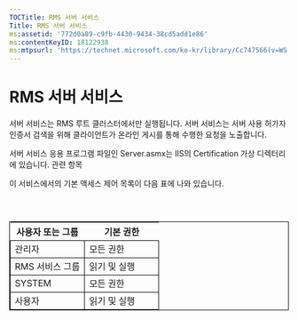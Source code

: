 ```yaml
---
TOCTitle: RMS 서버 서비스
Title: RMS 서버 서비스
ms:assetid: '772d0a89-c9fb-4430-9434-38cd5add1e86'
ms:contentKeyID: 18122938
ms:mtpsurl: 'https://technet.microsoft.com/ko-kr/library/Cc747566(v=WS.10)'
---
```


RMS 서버 서비스
===============

서버 서비스는 RMS 루트 클러스터에서만 실행됩니다. 서버 서비스는 서버 사용 허가자 인증서 검색을 위해 클라이언트가 온라인 게시를 통해 수행한 요청을 노출합니다.

서버 서비스 응용 프로그램 파일인 Server.asmx는 IIS의 Certification 가상 디렉터리에 있습니다. 관련 항목

이 서비스에서의 기본 액세스 제어 목록이 다음 표에 나와 있습니다.

###  

 
<table style="border:1px solid black;">
<colgroup>
<col width="50%" />
<col width="50%" />
</colgroup>
<thead>
<tr class="header">
<th>사용자 또는 그룹</th>
<th>기본 권한</th>
</tr>
</thead>
<tbody>
<tr class="odd">
<td style="border:1px solid black;">관리자</td>
<td style="border:1px solid black;">모든 권한</td>
</tr>
<tr class="even">
<td style="border:1px solid black;">RMS 서비스 그룹</td>
<td style="border:1px solid black;">읽기 및 실행</td>
</tr>
<tr class="odd">
<td style="border:1px solid black;">SYSTEM</td>
<td style="border:1px solid black;">모든 권한</td>
</tr>
<tr class="even">
<td style="border:1px solid black;">사용자</td>
<td style="border:1px solid black;">읽기 및 실행</td>
</tr>
</tbody>
</table>
